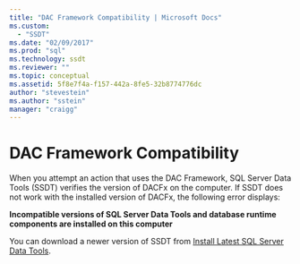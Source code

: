 ```yaml
---
title: "DAC Framework Compatibility | Microsoft Docs"
ms.custom: 
  - "SSDT"
ms.date: "02/09/2017"
ms.prod: "sql"
ms.technology: ssdt
ms.reviewer: ""
ms.topic: conceptual
ms.assetid: 5f8e7f4a-f157-442a-8fe5-32b8774776dc
author: "stevestein"
ms.author: "sstein"
manager: "craigg"
---
```

# DAC Framework Compatibility
When you attempt an action that uses the DAC Framework, SQL Server Data Tools (SSDT) verifies the version of DACFx on the computer. If SSDT does not work with the installed version of DACFx, the following error displays:  
  
**Incompatible versions of SQL Server Data Tools and database runtime components are installed on this computer**  
  
You can download a newer version of SSDT from [Install Latest SQL Server Data Tools](http://go.microsoft.com/fwlink/?LinkID=616714).  
  
